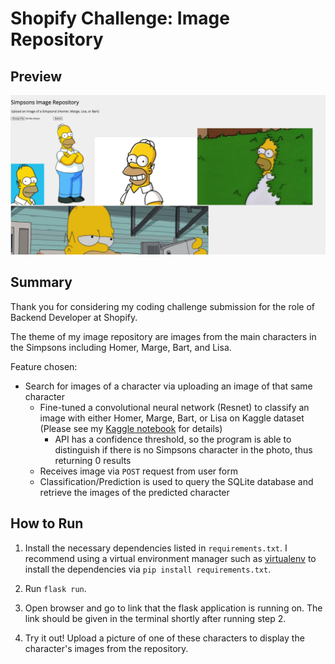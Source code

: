 # Shopify Challenge: Image Repository

## Preview

![](readme_images/ui_preview.png)

## Summary

Thank you for considering my coding challenge submission for the role of Backend Developer at Shopify.

The theme of my image repository are images from the main characters in the Simpsons including Homer, Marge, Bart, and Lisa. 

Feature chosen:
- Search for images of a character via uploading an image of that same character
  - Fine-tuned a convolutional neural network (Resnet) to classify an image with either Homer, Marge, Bart, or Lisa on Kaggle dataset (Please see my [Kaggle notebook](https://github.com/lauradang/simpson-image-repository/blob/main/simpsons-fastai.ipynb) for details)
    - API has a confidence threshold, so the program is able to distinguish if there is no Simpsons character in the photo, thus returning 0 results
  - Receives image via `POST` request from user form
  - Classification/Prediction is used to query the SQLite database and retrieve the images of the predicted character

## How to Run

1. Install the necessary dependencies listed in `requirements.txt`. I recommend using a virtual environment manager such as [virtualenv](https://virtualenv.pypa.io/en/latest/) to install the dependencies via `pip install requirements.txt`.

2. Run `flask run`.

3. Open browser and go to link that the flask application is running on. The link should be given in the terminal shortly after running step 2.

4. Try it out! Upload a picture of one of these characters to display the character's images from the repository.
